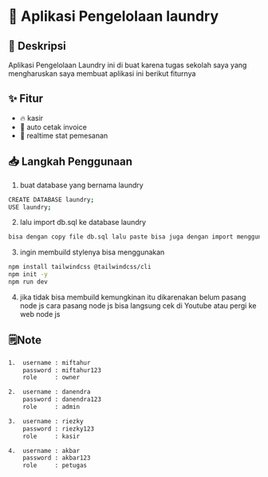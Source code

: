 # 🚀 Aplikasi Pengelolaan laundry

## 📌 Deskripsi  
Aplikasi Pengelolaan Laundry ini di buat karena tugas sekolah saya yang mengharuskan saya membuat aplikasi ini berikut fiturnya

## ✨ Fitur  
- 🔥 kasir 
- 🚀 auto cetak invoice
- 🎨 realtime stat pemesanan

## 📥 Langkah Penggunaan 
 
1. buat database yang bernama laundry
```bash
CREATE DATABASE laundry;
USE laundry;
```
2. lalu import db.sql ke database laundry
```bash
bisa dengan copy file db.sql lalu paste bisa juga dengan import menggunakan gui dari phpmyadmin
```
3. ingin membuild stylenya bisa menggunakan
```bash
npm install tailwindcss @tailwindcss/cli
npm init -y
npm run dev
```
4. jika tidak bisa membuild kemungkinan itu dikarenakan belum pasang node js
    cara pasang node js bisa langsung cek di Youtube atau pergi ke web node js
    
## 🗒️Note
```bash
1.  username : miftahur
    password : miftahur123
    role     : owner

2.  username : danendra
    password : danendra123
    role     : admin

3.  username : riezky
    password : riezky123
    role     : kasir

4.  username : akbar
    password : akbar123
    role     : petugas
```